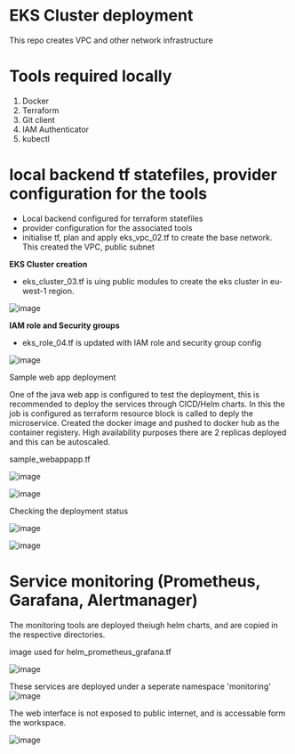 # EKS Cluster deployment

This repo creates VPC and other network infrastructure

# Tools required locally

1. Docker
2. Terraform
3. Git client
4. IAM Authenticator 
5. kubectl

# local backend tf statefiles, provider configuration for the tools

- Local backend configured for terraform statefiles
- provider configuration for the associated tools
- initialise tf, plan and apply eks_vpc_02.tf to create the base network. This created the VPC, public subnet 

**EKS Cluster creation**

- eks_cluster_03.tf is uing public modules to create the eks cluster in eu-west-1 region. 



![image](https://user-images.githubusercontent.com/34026320/167357521-05a403ba-df49-4698-85a2-6f1aed423e3e.png)


**IAM role and Security groups**

- eks_role_04.tf is updated with IAM role and security group config

![image](https://user-images.githubusercontent.com/34026320/167368140-d79207aa-13ef-4d51-9313-30720879c2a8.png)


Sample web app deployment

One of the java web app is configured to test the deployment, this is recommended to deploy the services through CICD/Helm charts. In this the job is configured as terraform resource block is called to deply the microservice. Created the docker image and pushed to docker hub as the container registery.
High availability purposes there are 2 replicas deployed and this can be autoscaled.


sample_webappapp.tf

![image](https://user-images.githubusercontent.com/34026320/167369367-149f23e6-531a-4063-a0a3-c1180c24fe1d.png)

![image](https://user-images.githubusercontent.com/34026320/167369471-170615ee-f30b-43bb-be71-aa809ed5cc0a.png)


Checking the deployment status

![image](https://user-images.githubusercontent.com/34026320/167370061-a68f45d2-6ae1-4ad5-b9ad-06ce5373c75e.png)



![image](https://user-images.githubusercontent.com/34026320/167370721-e6db7417-9150-4e6e-877d-42f4a445e530.png)


# Service monitoring (Prometheus, Garafana, Alertmanager)

The monitoring tools are deployed theiugh helm charts, and are copied in the respective directories. 

image used for helm_prometheus_grafana.tf

![image](https://user-images.githubusercontent.com/34026320/167383684-9e51c36f-3612-4c0f-95a6-6773b5f8fb40.png)


These services are deployed under a seperate namespace 'monitoring'
![image](https://user-images.githubusercontent.com/34026320/167384008-c5d9c4f5-e580-40e0-b17d-7698f3bd3c67.png)

The web interface is not exposed to public internet, and is accessable form the workspace.

![image](https://user-images.githubusercontent.com/34026320/167384313-e8af56a3-d895-4454-aa44-e068123685ca.png)









